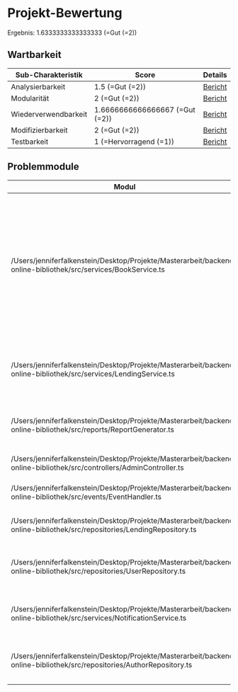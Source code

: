 # Projekt-Bewertung
Ergebnis: 1.6333333333333333 (=Gut (=2))
## Wartbarkeit
| Sub-Charakteristik | Score | Details |
| -------- | -------- | -------- |
| Analysierbarkeit | 1.5 (=Gut (=2)) | [Bericht](detailed/analyzability.md) |
| Modularität | 2 (=Gut (=2)) | [Bericht](detailed/modularity.md) |
| Wiederverwendbarkeit | 1.6666666666666667 (=Gut (=2)) | [Bericht](detailed/reusability.md) |
| Modifizierbarkeit | 2 (=Gut (=2)) | [Bericht](detailed/modifiability.md) |
| Testbarkeit | 1 (=Hervorragend (=1)) | [Bericht](detailed/testability.md) |
## Problemmodule
| Modul | Probleme |
| -------- | -------- |
| /Users/jenniferfalkenstein/Desktop/Projekte/Masterarbeit/backend-online-bibliothek/src/services/BookService.ts | 1. Kohäsion wird durch folgende Funktionen beeinträchtig, da sie weder mit der Hauptdomäne ("Book"), noch mit der Sub-Domäne (BookWith) übereinzustimmen scheinen: addMagazine, deleteMagazine, addMovie, deleteMovie, addComic, deleteComic<br>2. Dieses Modul hat eine hohe Anzahl an Imports (10), was auf eine starke Kopplung hinweist |
| /Users/jenniferfalkenstein/Desktop/Projekte/Masterarbeit/backend-online-bibliothek/src/services/LendingService.ts | 1. Funktion processLoan hat eine Zyklomatische Komplexität von 35 (=Nicht Gut (=4))<br>2. Funktion `processLoan` in dem Modul hat eine Größe von 93 Zeilen |
| /Users/jenniferfalkenstein/Desktop/Projekte/Masterarbeit/backend-online-bibliothek/src/reports/ReportGenerator.ts | Für dieses Modul konnte keine gemeinsame Hauptdomäne gefunden werden. Kohäsion ist daher nicht gegeben! |
| /Users/jenniferfalkenstein/Desktop/Projekte/Masterarbeit/backend-online-bibliothek/src/controllers/AdminController.ts | Funktion `processRequest` in dem Modul hat eine Größe von 76 Zeilen |
| /Users/jenniferfalkenstein/Desktop/Projekte/Masterarbeit/backend-online-bibliothek/src/events/EventHandler.ts | Funktion `handleEvent` in dem Modul hat eine Größe von 75 Zeilen |
| /Users/jenniferfalkenstein/Desktop/Projekte/Masterarbeit/backend-online-bibliothek/src/repositories/LendingRepository.ts | Funktion `getLoanDetailsAndHistory` in dem Modul hat eine Größe von 59 Zeilen |
| /Users/jenniferfalkenstein/Desktop/Projekte/Masterarbeit/backend-online-bibliothek/src/repositories/UserRepository.ts | Dieses Modul hat eine hohe Propagation Cost von 0.44, da es 8 von insgesamt 18 Modulen beeinflusst |
| /Users/jenniferfalkenstein/Desktop/Projekte/Masterarbeit/backend-online-bibliothek/src/services/NotificationService.ts | Dieses Modul hat eine hohe Propagation Cost von 0.39, da es 7 von insgesamt 18 Modulen beeinflusst |
| /Users/jenniferfalkenstein/Desktop/Projekte/Masterarbeit/backend-online-bibliothek/src/repositories/AuthorRepository.ts | Dieses Modul hat eine hohe Propagation Cost von 0.33, da es 6 von insgesamt 18 Modulen beeinflusst |
